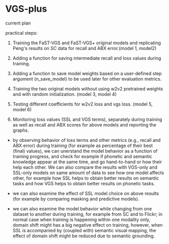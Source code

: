 # VGS-plus

current plan

practical steps:

1) Training the FaST-VGS and FaST-VGS+ original models and replicating Peng's results on SC data for recall and ABX error.(model 1, model2)

2) Adding a function for saving intermediate recall and loss values during training.

3) Adding a function to save model weights based on a user-defined step argument (n_save_model) to be used later for other evaluation metrics. 

4) Training the two original models without using w2v2 pretrained weights and with random initialization. (model 3, model 4)

5) Testing different coefficients for w2v2 loss and vgs loss. (model 5, model 6)

6) Monitoring loss values (SSL and VGS terms), separately during training as well as recall and ABX scores for above models and reporting the graphs.

- by observing behavior of loss terms and other metrics (e.g., recall and ABX error) during training (for example as percentage of their best (final) values), we can unerstand the model behavior as a function of training progress, and check for example if phonetic and semantic knowledge appear at the same time, and go hand-to-hand or how their help each other. We can also compare the results with VGS-only and SSL-only models on same amount of data to see how one model affects other, for example how SSL helps to obtain better results on semantic tasks and how VGS helps to obtain better results on phonetic tasks. 

- we can also examine the effect of SSL model choice on above results (for example by comparing masking and predictive models).

- we can also examine the model behavior while changing from one dataset to another during training, for example from SC and to Flickr; in normal case when training is happening within one modality only, domain shift might has a big negative effect on training, however, when SSL is accompanied by (coupled with) semantic visual mapping, the effect of domain shift might be reduced due to semantic grounding.
